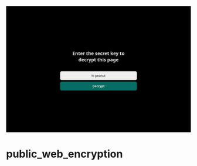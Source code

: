 <div align="center" width="100%">
  <img src="https://github.com/zaqks/public_web_encryption/blob/42bc1c35cb2448c65d64c569c6468f80b90397a4/docs/Screen%20Shot%202024-09-15%20at%2023.58.43.png">
</div>

# public_web_encryption
